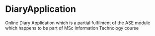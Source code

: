 # DiaryApplication
Online Diary Application which is a partial fulfilment of the ASE module which happens to be part of MSc Information Technology course


